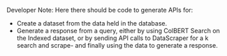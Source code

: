 Developer Note: Here there should be code to generate APIs for:
- Create a dataset from the data held in the database. 
- Generate a response from a query, either by using ColBERT Search on the Indexed dataset, or by sending API calls to DataScraper for a k search and scrape- and finally using the data to generate a response.